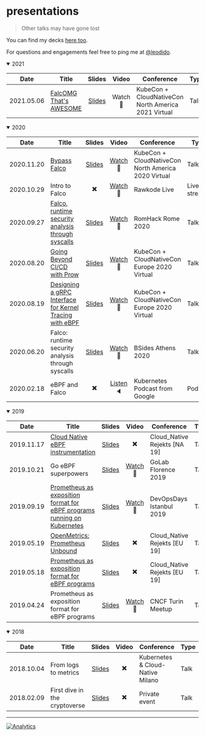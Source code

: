 # presentations

> Other talks may have gone lost

You can find my decks [here too](https://speakerdeck.com/leodido).

For questions and engagements feel free to ping me at [@leodido](https://twitter.com/leodido).

<details open><summary>2021</summary>
<p>

| Date       | Title                                           |                                                                                                    Slides                                                                                                    |    Video    | Conference                                          | Type |
| ---------- | ----------------------------------------------- | :----------------------------------------------------------------------------------------------------------------------------------------------------------------------------------------------------------: | :---------: | --------------------------------------------------- | ---- |
| 2021.05.06 | [FalcOMG That's AWESOME](https://sched.co/iE69) | [Slides](https://static.sched.com/hosted_files/kccnceu2021/a1/FalcOMG%20That%27s%20AWESOME%20-%20New%20Things%2C%20Fixed%20Things%2C%20and%20YOU%20%5BKubeCon%20%2B%20CloudNativeCon%20Europe%202021%5D.pdf) | Watch :vhs: | KubeCon + CloudNativeCon North America 2021 Virtual | Talk |

</p>
</details>

<details open><summary>2020</summary>
<p>

| Date       | Title                                                                                                    |                                                                            Slides                                                                            |                              Video                              | Conference                                          | Type        |
| ---------- | -------------------------------------------------------------------------------------------------------- | :----------------------------------------------------------------------------------------------------------------------------------------------------------: | :-------------------------------------------------------------: | --------------------------------------------------- | ----------- |
| 2020.11.20 | [Bypass Falco](https://sched.co/ekE4)                                                                    |              [Slides](https://static.sched.com/hosted_files/kccncna20/56/Bypass%20Falco%20%5BKubeCon%20%2B%20CloudNativeCon%20NA%202020%5D.pdf)              |  [Watch](https://bit.ly/bypass-falco-kubecon-na-2020-yt) :vhs:  | KubeCon + CloudNativeCon North America 2020 Virtual | Talk        |
| 2020.10.29 | Intro to Falco                                                                                           |                                                                   :heavy_multiplication_x:                                                                   |           [Watch](https://youtu.be/4jJaDf6BYJQ) :vhs:           | Rawkode Live                                        | Live stream |
| 2020.09.27 | [Falco, runtime security analysis through syscalls](https://2020.romhack.io/speakers-2020.html#didonato) |                                   [Slides](2020/09/27/romhack/falco-runtime-security-analysis-through-syscalls/slides.pdf)                                   |    [Watch](https://bit.ly/romhack-2020-leodido-falco) :vhs:     | RomHack Rome 2020                                   | Talk        |
| 2020.08.20 | [Going Beyond CI/CD with Prow](https://sched.co/ZenU)                                                    | [Slides](https://static.sched.com/hosted_files/kccnceu20/b4/Going%20Beyond%20CI_CD%20with%20Prow%20%5BKubeCon%20%2B%20CloudNativeCon%20Europe%202020%5D.pdf) |   [Watch](https://bit.ly/kubecon-eu-2020-prow-leodido) :vhs:    | KubeCon + CloudNativeCon Europe 2020 Virtual        | Talk        |
| 2020.08.19 | [Designing a gRPC Interface for Kernel Tracing with eBPF](https://sched.co/Zexb)                         |       [Slides](https://static.sched.com/hosted_files/kccnceu20/c7/Aug19_Designing_a_gRPC_Interface_for_Kernel_Tracing_with_eBPF_Leonardo_DiDonato.pdf)       | [Watch](https://bit.ly/kubecon-eu-2020-grpc-ebpf-leodido) :vhs: | KubeCon + CloudNativeCon Europe 2020 Virtual        | Talk        |
| 2020.06.20 | Falco: runtime security analysis through syscalls                                                        |                                [Slides](2020/06/20/bsides-athens/falco-runtime-security-analysis-through-syscalls/slides.pdf)                                |  [Watch](https://bit.ly/bsides-athens-leodido-falco-yt) :vhs:   | BSides Athens 2020                                  | Talk        |
| 2020.02.18 | eBPF and Falco                                                                                           |                                                                   :heavy_multiplication_x:                                                                   |   [Listen](http://bit.ly/k8s-falco-leodido-podcast) :speaker:   | Kubernetes Podcast from Google                      | Podcast     |

</p>
</details>

<details open><summary>2019</summary>
<p>

| Date       | Title                                                                                                                                              |                                   Slides                                    |                    Video                    | Conference                   | Type |
| ---------- | -------------------------------------------------------------------------------------------------------------------------------------------------- | :-------------------------------------------------------------------------: | :-----------------------------------------: | ---------------------------- | ---- |
| 2019.11.17 | [Cloud Native eBPF instrumentation](https://cfp.cloud-native.rejekts.io/cloud-native-rejekts-na-2019/talk/ATPJSX/)                                 | [Slides](https://speakerdeck.com/leodido/cloud-native-ebpf-instrumentation) |          :heavy_multiplication_x:           | Cloud_Native Rejekts [NA 19] | Talk |
| 2019.10.21 | Go eBPF superpowers                                                                                                                                |        [Slides](https://speakerdeck.com/leodido/go-ebpf-superpowers)        | [Watch](https://youtu.be/tywt_oFMHJE) :vhs: | GoLab Florence 2019          | Talk |
| 2019.09.19 | [Prometheus as exposition format for eBPF programs running on Kubernetes](https://devopsdays.org/events/2019-istanbul/program/leonardo-di-donato/) |       [Slides](http://bit.ly/ebpf-k8s-prom-devopsdays-istanbul-2019)        | [Watch](https://youtu.be/TekEf6eR8JI) :vhs: | DevOpsDays Istanbul 2019     | Talk |
| 2019.05.19 | [OpenMetrics: Prometheus Unbound](https://cfp.cloud-native.rejekts.io/cloud-native-rejekts-eu-2019/talk/ZJKBJX/)                                   |                   [Slides](http://bit.ly/openmetrics_bcn)                   |          :heavy_multiplication_x:           | Cloud_Native Rejekts [EU 19] | Talk |
| 2019.05.18 | [Prometheus as exposition format for eBPF programs](https://cfp.cloud-native.rejekts.io/cloud-native-rejekts-eu-2019/talk/GRK7DW/)                 |                 [Slides](http://bit.ly/prometheus_ebpf_k8s)                 |          :heavy_multiplication_x:           | Cloud_Native Rejekts [EU 19] | Talk |
| 2019.04.24 | Prometheus as exposition format for eBPF programs                                                                                                  |         [Slides](http://bit.ly/prometheus-openmetrics-bpf-k8s-crd)          | [Watch](https://youtu.be/70_8YJyvwcE) :vhs: | CNCF Turin Meetup            | Talk |

</p>
</details>

<details open><summary>2018</summary>
<p>

| Date       | Title                         |                       Slides                       |          Video           | Conference                       | Type |
| ---------- | ----------------------------- | :------------------------------------------------: | :----------------------: | -------------------------------- | ---- |
| 2018.10.04 | From logs to metrics          | [Slides](http://bit.ly/logs-2-metrics-influx-code) | :heavy_multiplication_x: | Kubernetes & Cloud-Native Milano | Talk |
| 2018.02.09 | First dive in the cryptoverse |      [Slides](http://bit.ly/cryptoversetalk)       | :heavy_multiplication_x: | Private event                    | Talk |

</p>
</details>

---

[![Analytics](https://ga-beacon.appspot.com/UA-49657176-1/presentations?flat)](https://github.com/igrigorik/ga-beacon)
